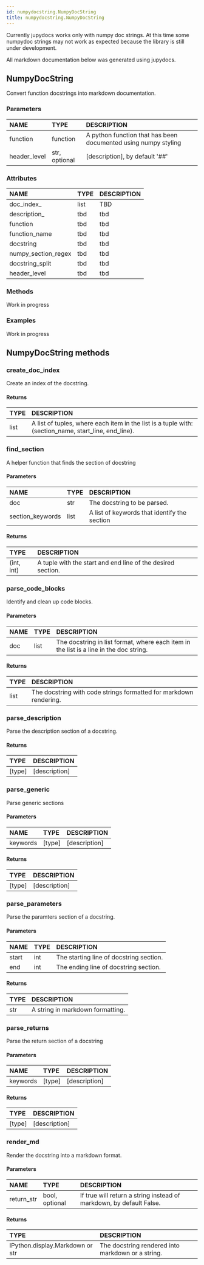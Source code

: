 ```yaml
---
id: numpydocstring.NumpyDocString
title: numpydocstring.NumpyDocString
---
```

Currently jupydocs works only with numpy doc strings. At this time some numpydoc strings may not work as expected because the library is still under development.

All markdown documentation below was generated using jupydocs.




## NumpyDocString

Convert function docstrings into markdown documentation.

### Parameters

| NAME         | TYPE          | DESCRIPTION                                                    |
|:-------------|:--------------|:---------------------------------------------------------------|
| function     | function      | A python function that has been documented using numpy styling |
| header_level | str, optional | [description], by default '##'                                 |

### Attributes

| NAME                | TYPE   | DESCRIPTION   |
|:--------------------|:-------|:--------------|
| doc_index_          | list   | TBD           |
| description_        | tbd    | tbd           |
| function            | tbd    | tbd           |
| function_name       | tbd    | tbd           |
| docstring           | tbd    | tbd           |
| numpy_section_regex | tbd    | tbd           |
| docstring_split     | tbd    | tbd           |
| header_level        | tbd    | tbd           |

### Methods

Work in progress


### Examples

Work in progress



## NumpyDocString methods




### create_doc_index

Create an index of the docstring.

#### Returns

| TYPE   | DESCRIPTION                                                                                          |
|:-------|:-----------------------------------------------------------------------------------------------------|
| list   | A list of tuples, where each item in the list is a tuple with: (section_name, start_line, end_line). |

### find_section

A helper function that finds the section of docstring

#### Parameters

| NAME             | TYPE   | DESCRIPTION                                  |
|:-----------------|:-------|:---------------------------------------------|
| doc              | str    | The docstring to be parsed.                  |
| section_keywords | list   | A list of keywords that identify the section |

#### Returns

| TYPE       | DESCRIPTION                                                 |
|:-----------|:------------------------------------------------------------|
| (int, int) | A tuple with the start and end line of the desired section. |

### parse_code_blocks

Identify and clean up code blocks.

#### Parameters

| NAME   | TYPE   | DESCRIPTION                                                                            |
|:-------|:-------|:---------------------------------------------------------------------------------------|
| doc    | list   | The docstring in list format, where each item in the list is a line in the doc string. |

#### Returns

| TYPE   | DESCRIPTION                                                       |
|:-------|:------------------------------------------------------------------|
| list   | The docstring with code strings formatted for markdown rendering. |

### parse_description

Parse the description section of a docstring.

#### Returns

| TYPE   | DESCRIPTION   |
|:-------|:--------------|
| [type] | [description] |

### parse_generic

Parse generic sections

#### Parameters

| NAME     | TYPE   | DESCRIPTION   |
|:---------|:-------|:--------------|
| keywords | [type] | [description] |

#### Returns

| TYPE   | DESCRIPTION   |
|:-------|:--------------|
| [type] | [description] |

### parse_parameters

Parse the paramters section of a docstring.

#### Parameters

| NAME   | TYPE   | DESCRIPTION                             |
|:-------|:-------|:----------------------------------------|
| start  | int    | The starting line of docstring section. |
| end    | int    | The ending line of docstring section.   |

#### Returns

| TYPE   | DESCRIPTION                      |
|:-------|:---------------------------------|
| str    | A string in markdown formatting. |

### parse_returns

Parse the return section of a docstring

#### Parameters

| NAME     | TYPE   | DESCRIPTION   |
|:---------|:-------|:--------------|
| keywords | [type] | [description] |

#### Returns

| TYPE   | DESCRIPTION   |
|:-------|:--------------|
| [type] | [description] |

### render_md

Render the docstring into a markdown format.

#### Parameters

| NAME       | TYPE           | DESCRIPTION                                                         |
|:-----------|:---------------|:--------------------------------------------------------------------|
| return_str | bool, optional | If true will return a string instead of markdown, by default False. |

#### Returns

| TYPE                            | DESCRIPTION                                       |
|:--------------------------------|:--------------------------------------------------|
| IPython.display.Markdown or str | The docstring rendered into markdown or a string. |


